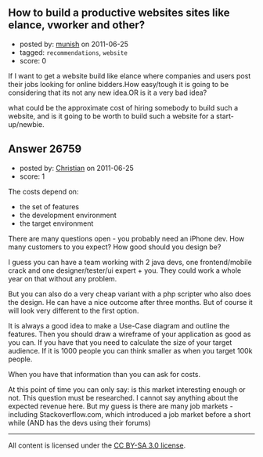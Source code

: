 ## How to build a productive websites sites like elance, vworker and other?

- posted by: [munish](https://stackexchange.com/users/-1/10774-munish) on 2011-06-25
- tagged: `recommendations`, `website`
- score: 0

If I want to get a website build like elance where companies and users post their jobs looking for online bidders.How easy/tough it is going to be considering that its not any new idea.OR is it a very bad idea?

   what could be the approximate cost of hiring somebody to build such a website, and is it  going to be worth to build such a website for a start-up/newbie.







## Answer 26759

- posted by: [Christian](https://stackexchange.com/users/-1/9952-christian) on 2011-06-25
- score: 1

The costs depend on:

- the set of features
- the development environment
- the target environment

There are many questions open - you probably need an iPhone dev. How many customers to you expect? How good should you design be?

I guess you can have a team working with 2 java devs, one frontend/mobile crack and one designer/tester/ui expert + you. They could work a whole year on that without any problem.

But you can also do a very cheap variant with a php scripter who also does the design. He can have a nice outcome after three months. But of course it will look very different to the first option.

It is always a good idea to make a Use-Case diagram and outline the features. Then you should draw a wireframe of your application as good as you can. If you have that you need to calculate the size of your target audience. If it is 1000 people you can think smaller as when you target 100k people.

When you have that information than you can ask for costs.

At this point of time you can only say: is this market interesting enough or not. This question must be researched. I cannot say anything about the expected revenue here. But my guess is there are many job markets - including Stackoverflow.com, which introduced a job market before a short while (AND has the devs using their forums)



---

All content is licensed under the [CC BY-SA 3.0 license](https://creativecommons.org/licenses/by-sa/3.0/).
